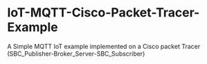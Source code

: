 # IoT-MQTT-Cisco-Packet-Tracer-Example
A Simple MQTT IoT example implemented on a Cisco packet Tracer (SBC_Publisher-Broker_Server-SBC_Subscriber)
